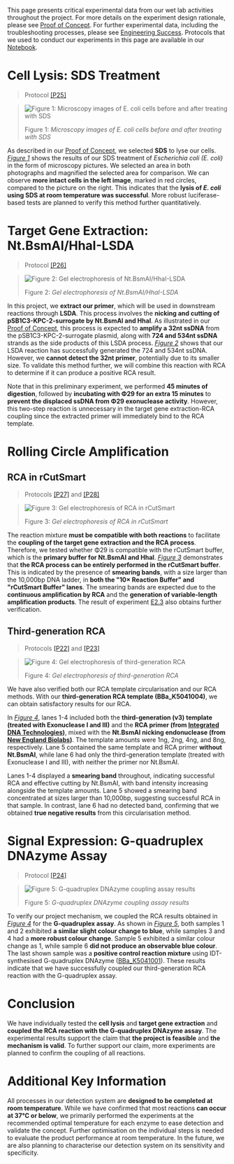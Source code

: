 This page presents critical experimental data from our wet lab activities throughout the project. For more details on the experiment design rationale, please see [Proof of Concept](/proof-of-concept). For further experimental data, including the troubleshooting processes, please see [Engineering Success](/engineering). Protocols that we used to conduct our experiments in this page are available in our [Notebook](/notebook).  

# Cell Lysis: SDS Treatment
> Protocol [[P25]](/notebook#entry-p25)  

<blockquote id="figure-1">

![Figure 1: Microscopy images of *E. coli* cells before and after treating with SDS](/assets/results-images/p25.png)  

Figure 1: *Microscopy images of E. coli cells before and after treating with SDS*  

</blockquote>

As described in our [Proof of Concept](/proof-of-concept#cell-lysis), we selected **SDS** to lyse our cells. *[Figure 1](#figure-1)* shows the results of our SDS treatment of *Escherichia coli (E. coli)* in the form of microscopy pictures. We selected an area in both photographs and magnified the selected area for comparison. We can observe **more intact cells in the left image**, marked in red circles, compared to the picture on the right. This indicates that the **lysis of *E. coli* using SDS at room temperature was successful**. More robust luciferase-based tests are planned to verify this method further quantitatively.  

# Target Gene Extraction: Nt.BsmAI/HhaI-LSDA
> Protocol [[P26]](/notebook#entry-p26)

<blockquote id="figure-2">

![Figure 2: Gel electrophoresis of Nt.BsmAI/HhaI-LSDA](/assets/results-images/p26.png)  

Figure 2: *Gel electrophoresis of Nt.BsmAI/HhaI-LSDA*  

</blockquote>

In this project, we **extract our primer**, which will be used in downstream reactions through **LSDA**. This process involves the **nicking and cutting of pSB1C3-KPC-2-surrogate by Nt.BsmAI and HhaI**. As illustrated in our [Proof of Concept](/proof-of-concept#target-gene-extraction), this process is expected to **amplify a 32nt ssDNA** from the pSB1C3-KPC-2-surrogate plasmid, along with **724 and 534nt ssDNA** strands as the side products of this LSDA process. *[Figure 2](#figure-2)* shows that our LSDA reaction has successfully generated the 724 and 534nt ssDNA. However, we **cannot detect the 32nt primer**, potentially due to its smaller size. To validate this method further, we will combine this reaction with RCA to determine if it can produce a positive RCA result.  

Note that in this preliminary experiment, we performed **45 minutes of digestion**, followed by **incubating with Φ29 for an extra 15 minutes** to **prevent the displaced ssDNA from Φ29 exonuclease activity**. However, this two-step reaction is unnecessary in the target gene extraction-RCA coupling since the extracted primer will immediately bind to the RCA template.  

# Rolling Circle Amplification

## RCA in rCutSmart
> Protocols [[P27]](/notebook#entry-p27) and [[P28]](/notebook#entry-p28)

<blockquote id="figure-3">

![Figure 3: Gel electrophoresis of RCA in rCutSmart](/assets/results-images/p27-p28.png)  

Figure 3: *Gel electrophoresis of RCA in rCutSmart*  

</blockquote>

The reaction mixture **must be compatible with both reactions** to facilitate the **coupling of the target gene extraction and the RCA process**. Therefore, we tested whether Φ29 is compatible with the rCutSmart buffer, which is the **primary buffer for Nt.BsmAI and HhaI**. *[Figure 3](#figure-3)* demonstrates that **the RCA process can be entirely performed in the rCutSmart buffer**. This is indicated by the presence of **smearing bands**, with a size larger than the 10,000bp DNA ladder, in **both the "10× Reaction Buffer" and "rCutSmart Buffer" lanes**. The smearing bands are expected due to the **continuous amplification by RCA** and the **generation of variable-length amplification products**. The result of experiment [E2.3](/engineering#e2-3-first-generation-rca-in-rcutsmart-buffer-without-dtt) also obtains further verification.  

## Third-generation RCA
> Protocols [[P22]](/notebook#entry-p22) and [[P23]](/notebook#entry-p23)

<blockquote id="figure-4">

![Figure 4: Gel electrophoresis of third-generation RCA](/assets/results-images/p22-p23.png)  

Figure 4: *Gel electrophoresis of third-generation RCA*  

</blockquote>

We have also verified both our RCA template circularisation and our RCA methods. With our **third-generation RCA template (BBa_K5041004)**, we can obtain satisfactory results for our RCA.  

In *[Figure 4](#figure-4)*, lanes 1-4 included both the **third-generation (v3) template (treated with Exonuclease I and III)** and the **RCA primer (from [Integrated DNA Technologies](/acknowledgements#integrated-dna-technologies))**, mixed with the **Nt.BsmAI nicking endonuclease (from [New England Biolabs](/acknowledgements#new-england-biolabs))**. The template amounts were 1ng, 2ng, 4ng, and 8ng, respectively. Lane 5 contained the same template and RCA primer **without Nt.BsmAI**, while lane 6 had only the third-generation template (treated with Exonuclease I and III), with neither the primer nor Nt.BsmAI.  

Lanes 1-4 displayed a **smearing band** throughout, indicating successful RCA and effective cutting by Nt.BsmAI, with band intensity increasing alongside the template amounts. Lane 5 showed a smearing band concentrated at sizes larger than 10,000bp, suggesting successful RCA in that sample. In contrast, lane 6 had no detected band, confirming that we obtained **true negative results** from this circularisation method.  

# Signal Expression: G-quadruplex DNAzyme Assay
> Protocol [[P24]](/notebook#entry-p24)

<blockquote id="figure-5">

![Figure 5: G-quadruplex DNAzyme coupling assay results](/assets/results-images/p24.png)  

Figure 5: *G-quadruplex DNAzyme coupling assay results*  

</blockquote>

To verify our project mechanism, we coupled the RCA results obtained in *[Figure 4](#figure-4)* for the **G-quadruplex assay**. As shown in *[Figure 5](#figure-5)*, both samples 1 and 2 exhibited **a similar slight colour change to blue**, while samples 3 and 4 had a **more robust colour change**. Sample 5 exhibited a similar colour change as 1, while sample 6 **did not produce an observable blue colour**. The last shown sample was a **positive control reaction mixture** using IDT-synthesised G-quadruplex DNAzyme ([BBa_K5041001](https://parts.igem.org/Part:BBa_K5041001)). These results indicate that we have successfully coupled our third-generation RCA reaction with the G-quadruplex assay.  

# Conclusion

We have individually tested the **cell lysis** and **target gene extraction** and **coupled the RCA reaction with the G-quadruplex DNAzyme assay**. The experimental results support the claim that **the project is feasible** and **the mechanism is valid**. To further support our claim, more experiments are planned to confirm the coupling of all reactions.  

# Additional Key Information

All processes in our detection system are **designed to be completed at room temperature**. While we have confirmed that most reactions **can occur at 37°C or below**, we primarily performed the experiments at the recommended optimal temperature for each enzyme to ease detection and validate the concept. Further optimisation on the individual steps is needed to evaluate the product performance at room temperature. In the future, we are also planning to characterise our detection system on its sensitivity and specificity.  